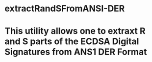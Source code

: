 # extractRandSFromANSI-DER
# This utility allows one to extraxt R and S parts of the ECDSA Digital Signatures from ANS1 DER Format

